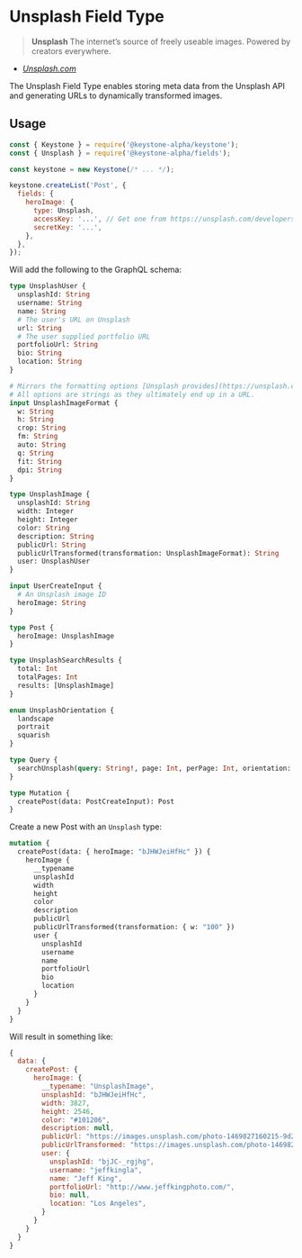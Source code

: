 <!--[meta]
section: field-types
title: Unsplash Field Type
[meta]-->

# Unsplash Field Type

> **Unsplash**
> The internet’s source of freely useable images.
> Powered by creators everywhere.

- _[Unsplash.com](https://unsplash.com)_

The Unsplash Field Type enables storing meta data from the Unsplash API and
generating URLs to dynamically transformed images.

## Usage

```javascript
const { Keystone } = require('@keystone-alpha/keystone');
const { Unsplash } = require('@keystone-alpha/fields');

const keystone = new Keystone(/* ... */);

keystone.createList('Post', {
  fields: {
    heroImage: {
      type: Unsplash,
      accessKey: '...', // Get one from https://unsplash.com/developers
      secretKey: '...',
    },
  },
});
```

Will add the following to the GraphQL schema:

```graphql
type UnsplashUser {
  unsplashId: String
  username: String
  name: String
  # The user's URL on Unsplash
  url: String
  # The user supplied portfolio URL
  portfolioUrl: String
  bio: String
  location: String
}

# Mirrors the formatting options [Unsplash provides](https://unsplash.com/documentation#dynamically-resizable-images).
# All options are strings as they ultimately end up in a URL.
input UnsplashImageFormat {
  w: String
  h: String
  crop: String
  fm: String
  auto: String
  q: String
  fit: String
  dpi: String
}

type UnsplashImage {
  unsplashId: String
  width: Integer
  height: Integer
  color: String
  description: String
  publicUrl: String
  publicUrlTransformed(transformation: UnsplashImageFormat): String
  user: UnsplashUser
}

input UserCreateInput {
  # An Unsplash image ID
  heroImage: String
}

type Post {
  heroImage: UnsplashImage
}

type UnsplashSearchResults {
  total: Int
  totalPages: Int
  results: [UnsplashImage]
}

enum UnsplashOrientation {
  landscape
  portrait
  squarish
}

type Query {
  searchUnsplash(query: String!, page: Int, perPage: Int, orientation: UnsplashOrientation, collections: [String]): UnsplashSearchResults
}

type Mutation {
  createPost(data: PostCreateInput): Post
}
```

Create a new Post with an `Unsplash` type:

```graphql
mutation {
  createPost(data: { heroImage: "bJHWJeiHfHc" }) {
    heroImage {
      __typename
      unsplashId
      width
      height
      color
      description
      publicUrl
      publicUrlTransformed(transformation: { w: "100" })
      user {
        unsplashId
        username
        name
        portfolioUrl
        bio
        location
      }
    }
  }
}
```

Will result in something like:

```javascript
{
  data: {
    createPost: {
      heroImage: {
        __typename: "UnsplashImage",
        unsplashId: "bJHWJeiHfHc",
        width: 3827,
        height: 2546,
        color: "#101206",
        description: null,
        publicUrl: "https://images.unsplash.com/photo-1469827160215-9d29e96e72f4?ixlib=rb-1.2.1&ixid=eyJhcHBfaWQiOjc3Nzg0fQ",
        publicUrlTransformed: "https://images.unsplash.com/photo-1469827160215-9d29e96e72f4?ixlib=rb-1.2.1&ixid=eyJhcHBfaWQiOjc3Nzg0fQ&w=100",
        user: {
          unsplashId: "bjJC-_rgjhg",
          username: "jeffkingla",
          name: "Jeff King",
          portfolioUrl: "http://www.jeffkingphoto.com/",
          bio: null,
          location: "Los Angeles",
        }
      }
    }
  }
}
```
